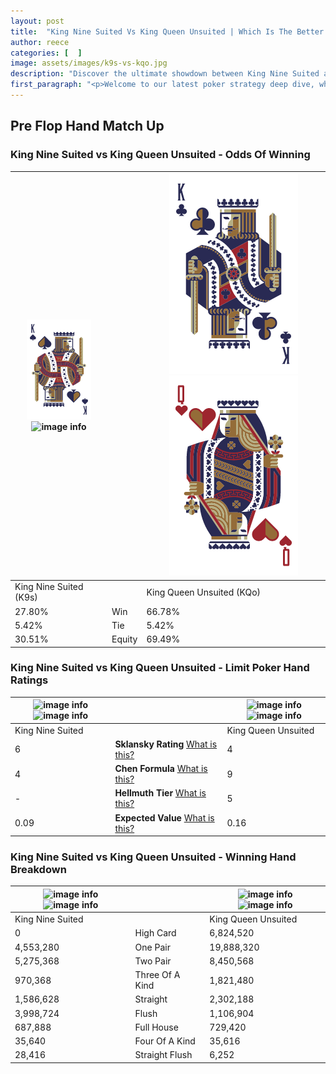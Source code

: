 ```yaml
---
layout: post
title:  "King Nine Suited Vs King Queen Unsuited | Which Is The Better Hand In Poker? A Complete Guide"
author: reece
categories: [  ]
image: assets/images/k9s-vs-kqo.jpg
description: "Discover the ultimate showdown between King Nine Suited and King Queen Unsuited in poker! Uncover the odds, strategies, and scenarios where one hand triumphs over the other. Get ready to up your poker game with this thrilling analysis."
first_paragraph: "<p>Welcome to our latest poker strategy deep dive, where we're pitting two distinct hands against each other in a high-stakes showdown: King Nine Suited vs King Queen Unsuited.</p><p>In the dynamic world of poker, every decision counts, and knowing which hand holds the upper hand is key to your success at the table.</p><p>In this article, we'll dissect these two hands, explore the scenarios where one dominates the other, and equip you with the knowledge to make strategic choices that can tip the odds in your favor.</p><p>Get ready to unravel the intriguing dynamics of these poker hands and elevate your game to new heights.</p>"
---
```




[comment]: # (sp0)

## Pre Flop Hand Match Up

<div class="table hand-ratings" markdown="1"> 



### King Nine Suited vs King Queen Unsuited - Odds Of Winning


    
| ![image info](assets/images/hand1/K.png) ![image info](assets/images/hand1/9s.png) |  | ![image info](assets/images/hand2/K.png) ![image info](assets/images/hand2/Qo.png) |
| -------- | -------- | -------- |
| King Nine Suited (K9s) |  | King Queen Unsuited (KQo) |
| 27.80% | Win | 66.78% |
| 5.42% | Tie | 5.42% |
| 30.51% | Equity | 69.49% |




[comment]: # (sp1)



### King Nine Suited vs King Queen Unsuited - Limit Poker Hand Ratings


    
| ![image info](https://www.riverpairs.com/assets/images/hand1/K.png) ![image info](https://www.riverpairs.com/assets/images/hand1/9s.png) |  | ![image info](https://www.riverpairs.com/assets/images/hand2/K.png) ![image info](https://www.riverpairs.com/assets/images/hand2/Qo.png) |
| -------- | -------- | -------- |
| King Nine Suited |  | King Queen Unsuited |
| 6 | **Sklansky Rating** [What is this?](/sklansky-rating-explained) | 4 |
| 4 | **Chen Formula** [What is this?](/chen-formula-explained) | 9 |
| - | **Hellmuth Tier** [What is this?](/Hellmuth-tier-explained) | 5 |
| 0.09 | **Expected Value** [What is this?](/expected-value-explained) | 0.16 |




[comment]: # (sp2)



### King Nine Suited vs King Queen Unsuited - Winning Hand Breakdown


    
| ![image info](https://www.riverpairs.com/assets/images/hand1/K.png) ![image info](https://www.riverpairs.com/assets/images/hand1/9s.png) |  | ![image info](https://www.riverpairs.com/assets/images/hand2/K.png) ![image info](https://www.riverpairs.com/assets/images/hand2/Qo.png) |
| -------- | -------- | -------- |
| King Nine Suited |  | King Queen Unsuited |
| 0 | High Card | 6,824,520 |
| 4,553,280 | One Pair | 19,888,320 |
| 5,275,368 | Two Pair | 8,450,568 |
| 970,368 | Three Of A Kind | 1,821,480 |
| 1,586,628 | Straight | 2,302,188 |
| 3,998,724 | Flush | 1,106,904 |
| 687,888 | Full House | 729,420 |
| 35,640 | Four Of A Kind | 35,616 |
| 28,416 | Straight Flush | 6,252 |




[comment]: # (sp3)



</div>

[comment]: # (sp4)



[comment]: # (sp5)

